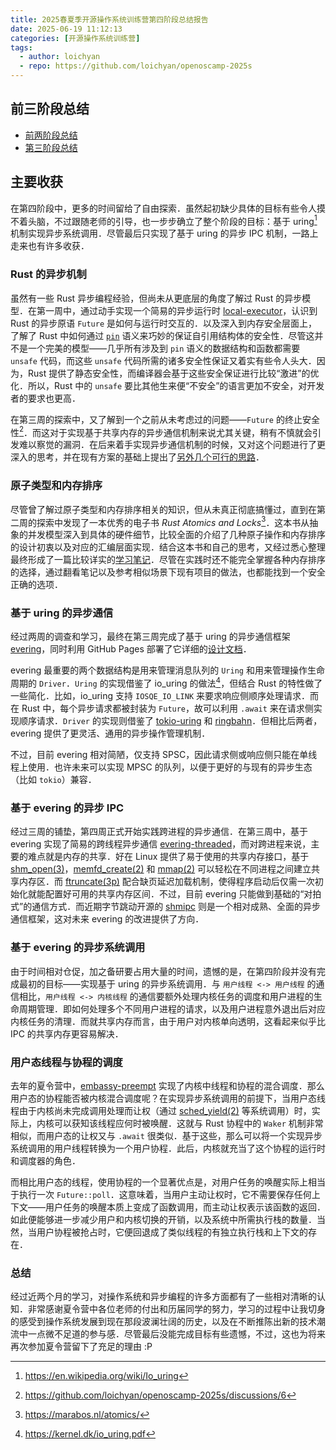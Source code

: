 ```yaml
---
title: 2025春夏季开源操作系统训练营第四阶段总结报告
date: 2025-06-19 11:12:13
categories: [开源操作系统训练营]
tags:
  - author: loichyan
  - repo: https://github.com/loichyan/openoscamp-2025s
---
```


## 前三阶段总结

- [前两阶段总结](./2025spring-rust-based-os-comp-stage2-report-loichyan.md)
- [第三阶段总结](./2025spring-rust-based-os-comp-stage3-report-loichyan.md)

## 主要收获

在第四阶段中，更多的时间留给了自由探索．虽然起初缺少具体的目标有些令人摸不着头脑，不过跟随老师的引导，也一步步确立了整个阶段的目标：基于 uring[^1] 机制实现异步系统调用．尽管最后只实现了基于 uring 的异步 IPC 机制，一路上走来也有许多收获．

### Rust 的异步机制

虽然有一些 Rust 异步编程经验，但尚未从更底层的角度了解过 Rust 的异步模型．在第一周中，通过动手实现一个简易的异步运行时 [local-executor](https://github.com/loichyan/openoscamp-2025s/tree/cffb2c29bc7eb522de66337093caf4255c9f7bca/local-executor)，认识到 Rust 的异步原语 `Future` 是如何与运行时交互的．以及深入到内存安全层面上，了解了 Rust 中如何通过 [`pin`](https://doc.rust-lang.org/core/pin/index.html) 语义来巧妙的保证自引用结构体的安全性．尽管这并不是一个完美的模型——几乎所有涉及到 `pin` 语义的数据结构和函数都需要 `unsafe` 代码，而这些 `unsafe` 代码所需的诸多安全性保证又着实有些令人头大．因为，Rust 提供了静态安全性，而编译器会基于这些安全保证进行比较“激进”的优化．所以，Rust 中的 `unsafe` 要比其他生来便“不安全”的语言更加不安全，对开发者的要求也更高．

在第三周的探索中，又了解到一个之前从未考虑过的问题——`Future` 的终止安全性[^2]．而这对于实现基于共享内存的异步通信机制来说尤其关键，稍有不慎就会引发难以察觉的漏洞．在后来着手实现异步通信机制的时候，又对这个问题进行了更深入的思考，并在现有方案的基础上提出了[另外几个可行的思路](https://github.com/loichyan/openoscamp-2025s/blob/cffb2c29bc7eb522de66337093caf4255c9f7bca/evering/src/resource.md)．

### 原子类型和内存排序

尽管曾了解过原子类型和内存排序相关的知识，但从未真正彻底搞懂过，直到在第二周的探索中发现了一本优秀的电子书 *Rust Atomics and Locks*[^3]．这本书从抽象的并发模型深入到具体的硬件细节，比较全面的介绍了几种原子操作和内存排序的设计初衷以及对应的汇编层面实现．结合这本书和自己的思考，又经过悉心整理最终形成了一篇比较详实的[学习笔记](https://github.com/loichyan/openoscamp-2025s/discussions/7)．尽管在实践时还不能完全掌握各种内存排序的选择，通过翻看笔记以及参考相似场景下现有项目的做法，也都能找到一个安全正确的选项．

### 基于 uring 的异步通信

经过两周的调查和学习，最终在第三周完成了基于 uring 的异步通信框架 [evering](https://github.com/loichyan/openoscamp-2025s/blob/cffb2c29bc7eb522de66337093caf4255c9f7bca/evering/src/lib.md)，同时利用 GitHub Pages 部署了它详细的[设计文档](https://loichyan.github.io/openoscamp-2025s/evering)．

evering 最重要的两个数据结构是用来管理消息队列的 `Uring` 和用来管理操作生命周期的 `Driver`．`Uring` 的实现借鉴了 io_uring 的做法[^4]，但结合 Rust 的特性做了一些简化．比如，io_uring 支持 `IOSQE_IO_LINK` 来要求响应侧顺序处理请求．而在 Rust 中，每个异步请求都被封装为 `Future`，故可以利用 `.await` 来在请求侧实现顺序请求．`Driver` 的实现则借鉴了 [tokio-uring](https://github.com/tokio-rs/tokio-uring) 和 [ringbahn](https://github.com/ringbahn/ringbahn)．但相比后两者，evering 提供了更灵活、通用的异步操作管理机制．

不过，目前 evering 相对简陋，仅支持 SPSC，因此请求侧或响应侧只能在单线程上使用．也许未来可以实现 MPSC 的队列，以便于更好的与现有的异步生态（比如 `tokio`）兼容．

### 基于 evering 的异步 IPC

经过三周的铺垫，第四周正式开始实践跨进程的异步通信．在第三周中，基于 evering 实现了简易的跨线程异步通信 [evering-threaded](https://github.com/loichyan/openoscamp-2025s/tree/cffb2c29bc7eb522de66337093caf4255c9f7bca/examples/evering-threaded)，而对跨进程来说，主要的难点就是内存的共享．好在 Linux 提供了易于使用的共享内存接口，基于 [shm_open(3)](https://man7.org/linux/man-pages/man3/shm_open.3.html)，[memfd_create(2)](https://man7.org/linux/man-pages/man2/memfd_create.2.html) 和 [mmap(2)](https://man7.org/linux/man-pages/man2/mmap.2.html) 可以轻松在不同进程之间建立共享内存区．而 [ftruncate(3p)](https://man7.org/linux/man-pages/man3/ftruncate.3p.html) 配合缺页延迟加载机制，使得程序启动后仅需一次初始化就能配置好可用的共享内存区间．不过，目前 evering 只能做到基础的“对拍式”的通信方式．而近期字节跳动开源的 [shmipc](https://github.com/cloudwego/shmipc-rs) 则是一个相对成熟、全面的异步通信框架，这对未来 evering 的改进提供了方向．

### 基于 evering 的异步系统调用

由于时间相对仓促，加之备研要占用大量的时间，遗憾的是，在第四阶段并没有完成最初的目标——实现基于 uring 的异步系统调用．与 `用户线程 <-> 用户线程` 的通信相比，`用户线程 <-> 内核线程` 的通信要额外处理内核任务的调度和用户进程的生命周期管理．即如何处理多个不同用户进程的请求，以及用户进程意外退出后对应内核任务的清理．而就共享内存而言，由于用户对内核单向透明，这看起来似乎比 IPC 的共享内存更容易解决．

### 用户态线程与协程的调度

去年的夏令营中，[embassy-preempt](https://github.com/KMSorSMS/embassy_preempt) 实现了内核中线程和协程的混合调度．那么用户态的协程能否被内核混合调度呢？在实现异步系统调用的前提下，当用户态线程由于内核尚未完成调用处理而让权（通过 [sched_yield(2)](https://man7.org/linux/man-pages/man2/sched_yield.2.html) 等系统调用）时，实际上，内核可以获知该线程应何时被唤醒．这就与 Rust 协程中的 `Waker` 机制非常相似，而用户态的让权又与 `.await` 很类似．基于这些，那么可以将一个实现异步系统调用的用户线程转换为一个用户协程．此后，内核就充当了这个协程的运行时和调度器的角色．

而相比用户态的线程，使用协程的一个显著优点是，对用户任务的唤醒实际上相当于执行一次 `Future::poll`．这意味着，当用户主动让权时，它不需要保存任何上下文——用户任务的唤醒本质上变成了函数调用，而主动让权表示该函数的返回．如此便能够进一步减少用户和内核切换的开销，以及系统中所需执行栈的数量．当然，当用户协程被抢占时，它便回退成了类似线程的有独立执行栈和上下文的存在．

### 总结

经过近两个月的学习，对操作系统和异步编程的许多方面都有了一些相对清晰的认知．非常感谢夏令营中各位老师的付出和历届同学的努力，学习的过程中让我切身的感受到操作系统发展到现在那段波澜壮阔的历史，以及在不断推陈出新的技术潮流中一点微不足道的参与感．尽管最后没能完成目标有些遗憾，不过，这也为将来再次参加夏令营留下了充足的理由 :P

<!-- dprint-ignore-start -->
[^1]: <https://en.wikipedia.org/wiki/Io_uring>
[^2]: <https://github.com/loichyan/openoscamp-2025s/discussions/6>
[^3]: <https://marabos.nl/atomics/>
[^4]: <https://kernel.dk/io_uring.pdf>
